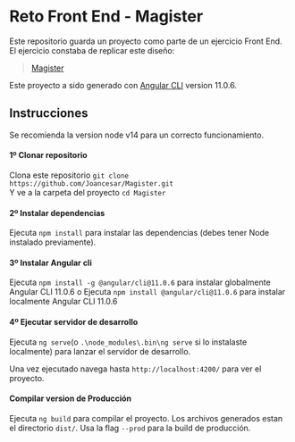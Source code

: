 # Reto Front End - Magister

Este repositorio guarda un proyecto como parte de un ejercicio Front End.<br>
El ejercicio constaba de replicar este diseño:
<blockquote class="imgur-embed-pub" lang="en" data-id="a/uMVh1xj"  ><a href="//imgur.com/a/uMVh1xj">Magister</a></blockquote><script async src="//s.imgur.com/min/embed.js" charset="utf-8"></script>

Este proyecto a sido generado con [Angular CLI](https://github.com/angular/angular-cli) version 11.0.6.

## Instrucciones
Se recomienda la version node v14 para un correcto funcionamiento.

#### 1º Clonar repositorio
Clona este repositorio `git clone https://github.com/Joancesar/Magister.git`
<br>
Y ve a la carpeta del proyecto `cd Magister`

#### 2º Instalar dependencias
Ejecuta `npm install` para instalar las dependencias (debes tener Node instalado previamente).

#### 3º Instalar Angular cli
Ejecuta `npm install -g @angular/cli@11.0.6` para instalar globalmente Angular CLI 11.0.6
o
Ejecuta `npm install @angular/cli@11.0.6` para instalar localmente Angular CLI 11.0.6

#### 4º Ejecutar servidor de desarrollo

Ejecuta `ng serve`(o `.\node_modules\.bin\ng serve` si lo instalaste localmente)
para lanzar el servidor de desarrollo.

Una vez ejecutado navega hasta `http://localhost:4200/` para ver el proyecto.

#### Compilar version de Producción

Ejecuta `ng build` para compilar el proyecto. Los archivos generados estan el directorio `dist/`. Usa la flag `--prod` para la build de producción.

